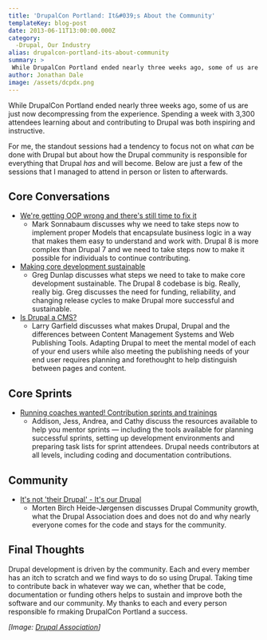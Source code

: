 ```yaml
---
title: 'DrupalCon Portland: It&#039;s About the Community'
templateKey: blog-post
date: 2013-06-11T13:00:00.000Z
category: 
  -Drupal, Our Industry
alias: drupalcon-portland-its-about-community
summary: > 
 While DrupalCon Portland ended nearly three weeks ago, some of us are just now decompressing from the experience. Spending a week with 3,300 attendees learning about and contributing to Drupal was both inspiring and instructive.
author: Jonathan Dale
image: /assets/dcpdx.png
---
```


While DrupalCon Portland ended nearly three weeks ago, some of us are just now decompressing from the experience. Spending a week with 3,300 attendees learning about and contributing to Drupal was both inspiring and instructive.

For me, the standout sessions had a tendency to focus not on what _can_ be done with Drupal but about how the Drupal community is responsible for everything that Drupal _has_ and will become. Below are just a few of the sessions that I managed to attend in person or listen to afterwards.

Core Conversations
------------------

*   [We're getting OOP wrong and there's still time to fix it](http://portland2013.drupal.org/node/3893.html)
    *   Mark Sonnabaum discusses why we need to take steps now to implement proper Models that encapsulate business logic in a way that makes them easy to understand and work with. Drupal 8 is more complex than Drupal 7 and we need to take steps now to make it possible for individuals to continue contributing.
*   [Making core development sustainable](http://portland2013.drupal.org/node/3863.html)
    *   Greg Dunlap discusses what steps we need to take to make core development sustainable. The Drupal 8 codebase is big. Really, really big. Greg discusses the need for funding, reliability, and changing release cycles to make Drupal more successful and sustainable.
*   [Is Drupal a CMS?](http://portland2013.drupal.org/node/3908.html)
    *   Larry Garfield discusses what makes Drupal, Drupal and the differences between Content Management Systems and Web Publishing Tools. Adapting Drupal to meet the mental model of each of your end users while also meeting the publishing needs of your end user requires planning and forethought to help distinguish between pages and content.

Core Sprints
------------

*   [Running coaches wanted! Contribution sprints and trainings](http://portland2013.drupal.org/node/2433.html)
    *   Addison, Jess, Andrea, and Cathy discuss the resources available to help you mentor sprints — including the tools available for planning successful sprints, setting up development environments and preparing task lists for sprint attendees. Drupal needs contributors at all levels, including coding and documentation contributions.

Community
---------

*   [It's not 'their Drupal' - It's our Drupal](http://portland2013.drupal.org/node/1968.html)
    *   Morten Birch Heide-Jørgensen discusses Drupal Community growth, what the Drupal Association does and does not do and why nearly everyone comes for the code and stays for the community.

Final Thoughts
--------------

Drupal development is driven by the community. Each and every member has an itch to scratch and we find ways to do so using Drupal. Taking time to contribute back in whatever way we can, whether that be code, documentation or funding others helps to sustain and improve both the software and our community. My thanks to each and every person responsible fo rmaking DrupalCon Portland a success.

_\[Image: [Drupal Association](http://www.flickr.com/photos/drupalassoc/8774101979/sizes/m/in/photostream/)\]_